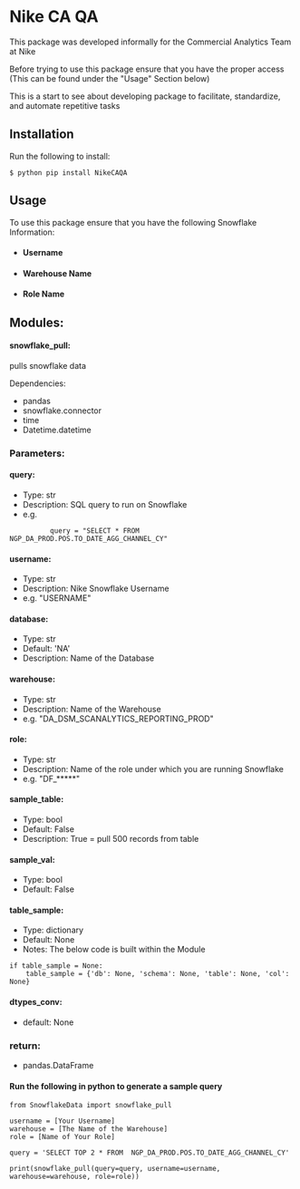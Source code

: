 

# Nike CA QA


This package was developed informally for the Commercial Analytics Team at Nike

Before trying to use this package ensure that you have the proper access (This can be found under the "Usage" Section below)

This is a start to see about developing package to facilitate, standardize, and automate repetitive tasks

## Installation

Run the following to install:

```
$ python pip install NikeCAQA
```



## Usage

To use this package ensure that you have the following Snowflake Information:

* #### Username
* #### Warehouse Name
* #### Role Name


## Modules:


#### snowflake_pull:

pulls snowflake data

Dependencies:
* pandas
* snowflake.connector
* time
* Datetime.datetime

### Parameters: 

#### query: 

* Type: str
* Description: SQL query to run on Snowflake
* e.g. 

```
          query = "SELECT * FROM NGP_DA_PROD.POS.TO_DATE_AGG_CHANNEL_CY"
```

#### username:
* Type: str
* Description: Nike Snowflake Username
* e.g. "USERNAME"

#### database:
* Type: str
* Default: 'NA'
* Description: Name of the Database

#### warehouse:
* Type: str
* Description: Name of the Warehouse
* e.g. "DA_DSM_SCANALYTICS_REPORTING_PROD"

#### role:
* Type: str
* Description: Name of the role under which you are running Snowflake
* e.g. "DF_*****"

#### sample_table: 
* Type: bool
* Default: False
* Description: True = pull 500 records from table

#### sample_val:
* Type: bool 
* Default: False

#### table_sample:
* Type: dictionary
* Default: None
* Notes: The below code is built within the Module
```
if table_sample = None:
	table_sample = {'db': None, 'schema': None, 'table': None, 'col': None}
```

#### dtypes_conv:
* default: None

### return: 
* pandas.DataFrame

#### Run the following in python to generate a sample query
```
from SnowflakeData import snowflake_pull

username = [Your Username]
warehouse = [The Name of the Warehouse]
role = [Name of Your Role]

query = 'SELECT TOP 2 * FROM  NGP_DA_PROD.POS.TO_DATE_AGG_CHANNEL_CY'

print(snowflake_pull(query=query, username=username, warehouse=warehouse, role=role))
```

